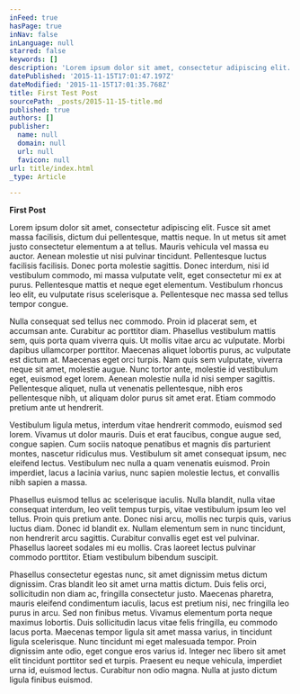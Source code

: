 ```yaml
---
inFeed: true
hasPage: true
inNav: false
inLanguage: null
starred: false
keywords: []
description: 'Lorem ipsum dolor sit amet, consectetur adipiscing elit. In enim nulla, tincidunt non nibh nec, consectetur dapibus urna.'
datePublished: '2015-11-15T17:01:47.197Z'
dateModified: '2015-11-15T17:01:35.768Z'
title: First Test Post
sourcePath: _posts/2015-11-15-title.md
published: true
authors: []
publisher:
  name: null
  domain: null
  url: null
  favicon: null
url: title/index.html
_type: Article

---
```

**First Post**

Lorem ipsum dolor sit amet, consectetur adipiscing elit. Fusce sit amet massa facilisis, dictum dui pellentesque, mattis neque. In ut metus sit amet justo consectetur elementum a at tellus. Mauris vehicula vel massa eu auctor. Aenean molestie ut nisi pulvinar tincidunt. Pellentesque luctus facilisis facilisis. Donec porta molestie sagittis. Donec interdum, nisi id vestibulum commodo, mi massa vulputate velit, eget consectetur mi ex at purus. Pellentesque mattis et neque eget elementum. Vestibulum rhoncus leo elit, eu vulputate risus scelerisque a. Pellentesque nec massa sed tellus tempor congue.

Nulla consequat sed tellus nec commodo. Proin id placerat sem, et accumsan ante. Curabitur ac porttitor diam. Phasellus vestibulum mattis sem, quis porta quam viverra quis. Ut mollis vitae arcu ac vulputate. Morbi dapibus ullamcorper porttitor. Maecenas aliquet lobortis purus, ac vulputate est dictum at. Maecenas eget orci turpis. Nam quis sem vulputate, viverra neque sit amet, molestie augue. Nunc tortor ante, molestie id vestibulum eget, euismod eget lorem. Aenean molestie nulla id nisi semper sagittis. Pellentesque aliquet, nulla ut venenatis pellentesque, nibh eros pellentesque nibh, ut aliquam dolor purus sit amet erat. Etiam commodo pretium ante ut hendrerit.

Vestibulum ligula metus, interdum vitae hendrerit commodo, euismod sed lorem. Vivamus ut dolor mauris. Duis et erat faucibus, congue augue sed, congue sapien. Cum sociis natoque penatibus et magnis dis parturient montes, nascetur ridiculus mus. Vestibulum sit amet consequat ipsum, nec eleifend lectus. Vestibulum nec nulla a quam venenatis euismod. Proin imperdiet, lacus a lacinia varius, nunc sapien molestie lectus, et convallis nibh sapien a massa.

Phasellus euismod tellus ac scelerisque iaculis. Nulla blandit, nulla vitae consequat interdum, leo velit tempus turpis, vitae vestibulum ipsum leo vel tellus. Proin quis pretium ante. Donec nisi arcu, mollis nec turpis quis, varius luctus diam. Donec id blandit ex. Nullam elementum sem in nunc tincidunt, non hendrerit arcu sagittis. Curabitur convallis eget est vel pulvinar. Phasellus laoreet sodales mi eu mollis. Cras laoreet lectus pulvinar commodo porttitor. Etiam vestibulum bibendum suscipit.

Phasellus consectetur egestas nunc, sit amet dignissim metus dictum dignissim. Cras blandit leo sit amet urna mattis dictum. Duis felis orci, sollicitudin non diam ac, fringilla consectetur justo. Maecenas pharetra, mauris eleifend condimentum iaculis, lacus est pretium nisi, nec fringilla leo purus in arcu. Sed non finibus metus. Vivamus elementum porta neque maximus lobortis. Duis sollicitudin lacus vitae felis fringilla, eu commodo lacus porta. Maecenas tempor ligula sit amet massa varius, in tincidunt ligula scelerisque. Nunc tincidunt mi eget malesuada tempor. Proin dignissim ante odio, eget congue eros varius id. Integer nec libero sit amet elit tincidunt porttitor sed et turpis. Praesent eu neque vehicula, imperdiet urna id, euismod lectus. Curabitur non odio magna. Nulla at justo dictum ligula finibus euismod.